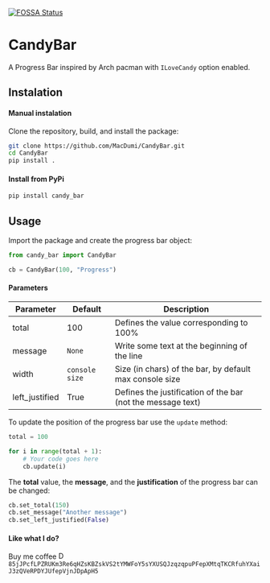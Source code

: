 [![FOSSA Status](https://app.fossa.com/api/projects/git%2Bgithub.com%2FMacDumi%2FCandyBar.svg?type=shield)](https://app.fossa.com/projects/git%2Bgithub.com%2FMacDumi%2FCandyBar?ref=badge_shield)
# CandyBar

A Progress Bar inspired by Arch pacman with `ILoveCandy` option enabled.

## Instalation

#### Manual instalation

Clone the repository, build, and install the package:

```bash
git clone https://github.com/MacDumi/CandyBar.git
cd CandyBar
pip install .
```

#### Install from PyPi

```bash
pip install candy_bar
```

## Usage

Import the package and create the progress bar object:

```python
from candy_bar import CandyBar

cb = CandyBar(100, "Progress")
```

#### Parameters

| Parameter      | Default        | Description                                                 |
| ---            | ---            | ---                                                         |
| total          |   100          | Defines the value corresponding to 100%                     |
| message        | `None`         | Write some text at the beginning of the line                |
| width          | `console size` | Size (in chars) of the bar, by default max console size     |
| left_justified |   True         | Defines the justification of the bar (not the message text) |

To update the position of the progress bar use the `update` method:

```python
total = 100

for i in range(total + 1):
    # Your code goes here
    cb.update(i)
```
The __total__ value, the __message__, and the __justification__ of the progress bar can be changed:

```python
cb.set_total(150)
cb.set_message("Another message")
cb.set_left_justified(False)
```

#### Like what I do?

Buy me coffee
<img src="https://web.getmonero.org/press-kit/symbols/monero-symbol-480.png" alt="Donate with monero" width="15"/> `85jJPcfLPZRUKm3Re6qHZsKBZskVS2tYMWFoY5sYXUSQJzqzqpuPFepXMtqTKCRfuhYXaiJ3zQVeRPDYJUfepVjnJDpApH5`
